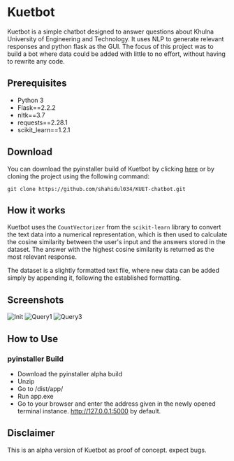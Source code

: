 # Kuetbot

Kuetbot is a simple chatbot designed to answer questions about Khulna University of Engineering and Technology. It uses NLP to generate relevant responses and python flask as the GUI. The focus of this project was to build a bot where data could be added with little to no effort, without having to rewrite any code. 

## Prerequisites
- Python 3
- Flask==2.2.2
- nltk==3.7
- requests==2.28.1
- scikit_learn==1.2.1

## Download
You can download the pyinstaller build of Kuetbot by clicking [here](https://drive.google.com/file/d/1u7QfjB_wowc7ZRCFx1XIw1Wm1BlfXW8U/view?usp=share_link) or by cloning the project using the following command:

`git clone https://github.com/shahidul034/KUET-chatbot.git`

## How it works
Kuetbot uses the `CountVectorizer` from the `scikit-learn` library to convert the text data into a numerical representation, which is then used to calculate the cosine similarity between the user's input and the answers stored in the dataset. The answer with the highest cosine similarity is returned as the most relevant response.

The dataset is a slightly formatted text file, where new data can be added simply by appending it, following the established formatting.

## Screenshots
![Init](https://user-images.githubusercontent.com/49722623/229084528-6e572016-aedf-4f2b-8acd-3708783f3def.png)
![Query1](https://user-images.githubusercontent.com/49722623/229084558-8e27fbcc-8c8b-4915-91c1-efde02654fd6.png)
![Query3](https://user-images.githubusercontent.com/49722623/229086089-f7451e73-2f76-44ce-97a3-ce58cb6acb55.png)


## How to Use
### pyinstaller Build
- Download the pyinstaller alpha build
- Unzip
- Go to /dist/app/
- Run app.exe
- Go to your browser and enter the address given in the newly opened terminal instance. http://127.0.0.1:5000 by default.

## Disclaimer
This is an alpha version of Kuetbot as proof of concept. expect bugs.
